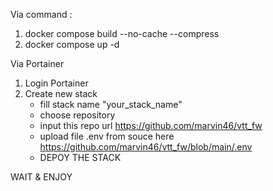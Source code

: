 Via command : 
1. docker compose build --no-cache --compress
2. docker compose up -d

Via Portainer
1. Login Portainer
2. Create new stack
   - fill stack name "your_stack_name"
   - choose repository
   - input this repo url https://github.com/marvin46/vtt_fw
   - upload file .env from souce here https://github.com/marvin46/vtt_fw/blob/main/.env
   - DEPOY THE STACK

WAIT & ENJOY
